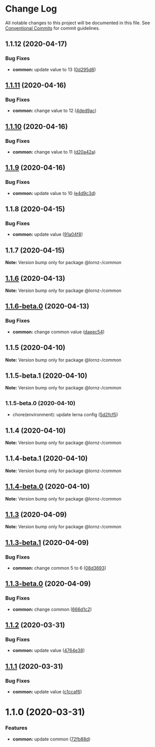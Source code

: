 # Change Log

All notable changes to this project will be documented in this file.
See [Conventional Commits](https://conventionalcommits.org) for commit guidelines.

## 1.1.12 (2020-04-17)


### Bug Fixes

* **common:** update value to 13 ([0d295d8](https://github.com/lornz-/lerna-semantic-release-demo/commit/0d295d8b745b99582a9ce5d4aaedcb2e2afbc39c))





## [1.1.11](https://github.com/lornz-/lerna-semantic-release-demo/compare/@lornz-/common@1.1.10...@lornz-/common@1.1.11) (2020-04-16)


### Bug Fixes

* **common:** change value to 12 ([4ded9ac](https://github.com/lornz-/lerna-semantic-release-demo/commit/4ded9acd7af23b963e200bfcb8dc51a6a00088dc))





## [1.1.10](https://github.com/lornz-/lerna-semantic-release-demo/compare/@lornz-/common@1.1.9...@lornz-/common@1.1.10) (2020-04-16)


### Bug Fixes

* **common:** change value to 11 ([d20a42a](https://github.com/lornz-/lerna-semantic-release-demo/commit/d20a42aa20e522967b06fda6c9c5c9e896f51a57))





## [1.1.9](https://github.com/lornz-/lerna-semantic-release-demo/compare/@lornz-/common@1.1.8...@lornz-/common@1.1.9) (2020-04-16)


### Bug Fixes

* **common:** update value to 10 ([e4d9c3d](https://github.com/lornz-/lerna-semantic-release-demo/commit/e4d9c3d1ae3141833d7cd30c3c50482569d2564a))





## 1.1.8 (2020-04-15)


### Bug Fixes

* **common:** update value ([91a04f8](https://github.com/lornz-/lerna-semantic-release-demo/commit/91a04f80741ed8fec66753d82736161472fb1a7c))





## 1.1.7 (2020-04-15)

**Note:** Version bump only for package @lornz-/common





## [1.1.6](https://github.com/lornz-/lerna-semantic-release-demo/compare/@lornz-/common@1.1.6-beta.0...@lornz-/common@1.1.6) (2020-04-13)

**Note:** Version bump only for package @lornz-/common





## [1.1.6-beta.0](https://github.com/lornz-/lerna-semantic-release-demo/compare/@lornz-/common@1.1.5...@lornz-/common@1.1.6-beta.0) (2020-04-13)


### Bug Fixes

* **common:** change common value ([daeec54](https://github.com/lornz-/lerna-semantic-release-demo/commit/daeec5402fab49cc997d55209d9e5a2cb5c19655))





## 1.1.5 (2020-04-10)

**Note:** Version bump only for package @lornz-/common





## 1.1.5-beta.1 (2020-04-10)

**Note:** Version bump only for package @lornz-/common





## <small>1.1.5-beta.0 (2020-04-10)</small>

* chore(environment): update lerna config ([5d2fcf5](https://github.com/lornz-/lerna-semantic-release-demo/commit/5d2fcf5))





## 1.1.4 (2020-04-10)

**Note:** Version bump only for package @lornz-/common





## 1.1.4-beta.1 (2020-04-10)

**Note:** Version bump only for package @lornz-/common





## [1.1.4-beta.0](https://github.com/lornz-/lerna-semantic-release-demo/compare/@lornz-/common@1.1.3...@lornz-/common@1.1.4-beta.0) (2020-04-10)

**Note:** Version bump only for package @lornz-/common





## [1.1.3](https://github.com/lornz-/lerna-semantic-release-demo/compare/@lornz-/common@1.1.3-beta.1...@lornz-/common@1.1.3) (2020-04-09)

**Note:** Version bump only for package @lornz-/common





## [1.1.3-beta.1](https://github.com/lornz-/lerna-semantic-release-demo/compare/@lornz-/common@1.1.3-beta.0...@lornz-/common@1.1.3-beta.1) (2020-04-09)


### Bug Fixes

* **common:** change common 5 to 6 ([08d3693](https://github.com/lornz-/lerna-semantic-release-demo/commit/08d36936fd560de5a9a2e48f855bc5fbc6f883fa))





## [1.1.3-beta.0](https://github.com/lornz-/lerna-semantic-release-demo/compare/@lornz-/common@1.1.2...@lornz-/common@1.1.3-beta.0) (2020-04-09)


### Bug Fixes

* **common:** change common ([666d1c2](https://github.com/lornz-/lerna-semantic-release-demo/commit/666d1c2d213a05c4d6037a8d422081a58601c075))





## [1.1.2](https://github.com/lornz-/lerna-semantic-release-demo/compare/@lornz-/common@1.1.1...@lornz-/common@1.1.2) (2020-03-31)


### Bug Fixes

* **common:** update value ([4764e38](https://github.com/lornz-/lerna-semantic-release-demo/commit/4764e38f44953a3a0269ab82135a0dea65b7a3a6))





## [1.1.1](https://github.com/lornz-/lerna-semantic-release-demo/compare/@lornz-/common@1.1.0...@lornz-/common@1.1.1) (2020-03-31)


### Bug Fixes

* **common:** update value ([c1ccaf6](https://github.com/lornz-/lerna-semantic-release-demo/commit/c1ccaf63b6aab9d47a0232633d2d78aca277a396))





# 1.1.0 (2020-03-31)


### Features

* **common:** update common ([72fb88d](https://github.com/lornz-/lerna-semantic-release-demo/commit/72fb88dd6da82636fcfb092634867a6cc2c61d46))
